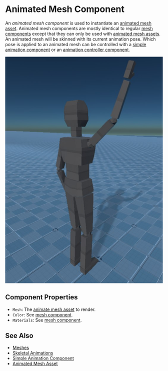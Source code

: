 # Animated Mesh Component

An *animated mesh component* is used to instantiate an [animated mesh asset](animated-mesh-asset.md). Animated mesh components are mostly identical to regular [mesh components](../../graphics/meshes/mesh-component.md) except that they can only be used with [animated mesh assets](animated-mesh-asset.md). An animated mesh will be skinned with its current animation pose. Which pose is applied to an animated mesh can be controlled with a [simple animation component](simple-animation-component.md) or an [animation controller component](animation-controller/animation-controller-component.md).

![Animated Mesh](../media/animated-mesh.jpg)

## Component Properties

* `Mesh`: The [animate mesh asset](animated-mesh-asset.md) to render.
* `Color`: See [mesh component](../../graphics/meshes/mesh-component.md).
* `Materials`: See [mesh component](../../graphics/meshes/mesh-component.md).

## See Also

* [Meshes](../../graphics/meshes/meshes-overview.md)
* [Skeletal Animations](Skeletal-Animation.md)
* [Simple Animation Component](simple-animation-component.md)
* [Animated Mesh Asset](animated-mesh-asset.md)
